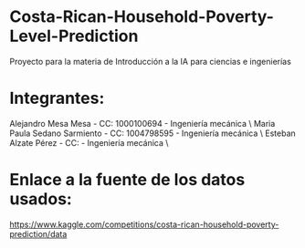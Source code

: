 # Costa-Rican-Household-Poverty-Level-Prediction
Proyecto para la materia de Introducción a la IA para ciencias e ingenierías

# Integrantes:
Alejandro Mesa Mesa - CC: 1000100694 - Ingeniería mecánica \\
Maria Paula Sedano Sarmiento - CC: 1004798595 - Ingeniería mecánica \\
Esteban Alzate Pérez - CC:  - Ingeniería mecánica \\ 

# Enlace a la fuente de los datos usados:
https://www.kaggle.com/competitions/costa-rican-household-poverty-prediction/data
